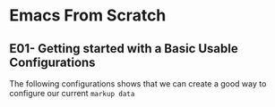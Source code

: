 # Emacs From Scratch

## E01- Getting started with a Basic Usable Configurations

The following configurations shows that we can create a good way to configure our current `markup data`
